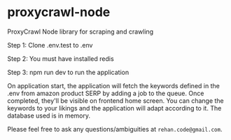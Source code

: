 # proxycrawl-node
ProxyCrawl Node library for scraping and crawling

Step 1:
Clone .env.test to .env

Step 2:
You must have installed redis

Step 3:
npm run dev to run the application


On application start, the application will fetch the keywords defined in the .env from amazon product SERP by adding a job to the queue. Once completed, they'll be visible on frontend home screen. You can change the keywords to your likings and the application will adapt according to it. The database used is in memory.

Please feel free to ask any questions/ambiguities at `rehan.code@gmail.com`.

